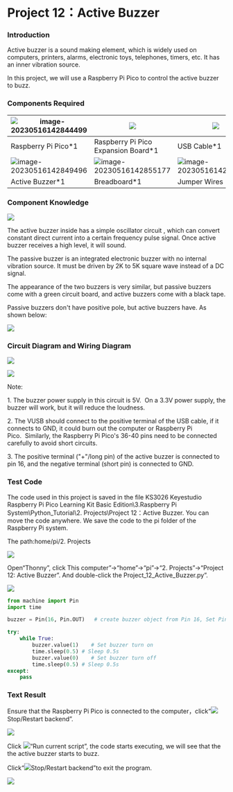 # Project 12：Active Buzzer

### **Introduction**

Active buzzer is a sound making element, which is widely used on computers, printers, alarms, electronic toys, telephones, timers, etc. It has an inner vibration source. 

In this project, we will use a Raspberry Pi Pico to control the active buzzer to buzz.

### **Components Required**

| ![image-20230516142844499](media/image-20230516142844499.png) | ![](media/bbed91c0b45fcafc7e7163bfeabf68f9.png) | ![](media/7dcbd02995be3c142b2f97df7f7c03ce.png) ||
| ------------------------------------------------------- | ------------------------------------ | ---------------------- | ---------------------- |
| Raspberry Pi Pico\*1                                    | Raspberry Pi Pico Expansion Board\*1 | USB Cable\*1 |                        |
| ![image-20230516142849496](media/image-20230516142849496.png) |![image-20230516142855177](media/image-20230516142855177.png)|![image-20230516142900554](media/image-20230516142900554.png)||
| Active Buzzer\*1                                        | Breadboard\*1                        | Jumper Wires           |            |

### **Component Knowledge**

![](media/11ec5ddc982db9928341e858aab94652.png)

The active buzzer inside has a simple oscillator circuit , which can convert constant direct current into a certain frequency pulse signal. Once active buzzer receives a high level, it will sound. 

The passive buzzer is an integrated electronic buzzer with no internal vibration source. It must be driven by 2K to 5K square wave instead of a DC signal. 

The appearance of the two buzzers is very similar, but passive buzzers come with a green circuit board, and active buzzers come with a black tape. 

Passive buzzers don't have positive pole, but active buzzers have. As shown below:

![](media/0f9825969867ac2d65bb1a19ed0ad2ab.png)

### **Circuit Diagram and Wiring Diagram**


![](media/48e73ef2d6090fe7cda58c385bad2ab2.png)

![](media/56df73f7ac711e510b30164c5759615f.png)

Note:

1\. The buzzer power supply in this circuit is 5V.  On a 3.3V power supply, the buzzer will work, but it will reduce the loudness.  

2\. The VUSB should connect to the positive terminal of the USB cable, if it connects to GND, it could burn out the computer or Raspberry Pi Pico.  Similarly, the Raspberry Pi Pico's 36-40 pins need to be connected carefully to avoid short circuits. 

3\. The positive terminal ("+"/long pin) of the active buzzer is connected to pin 16, and the negative terminal (short pin) is connected to GND.

### **Test Code**

The code used in this project is saved in the file KS3026 Keyestudio Raspberry Pi Pico Learning Kit Basic Edition\\3.Raspberry Pi System\\Python\_Tutorial\\2. Projects\\Project 12：Active Buzzer. You can move the code anywhere. We save the code to the pi folder of the Raspberry Pi system.

The path:home/pi/2. Projects

![](media/ae27830403a2f741aa9b725e5324c215.png)

Open“Thonny”, click This computer”→“home”→“pi”→“2. Projects”→“Project 12: Active Buzzer”. And double-click the Project\_12\_Active\_Buzzer.py”.

![](media/ea2bb3dcb76907238d836020d837a605.png)

```python
from machine import Pin
import time

buzzer = Pin(16, Pin.OUT)   # create buzzer object from Pin 16, Set Pin 16 to output

try:
    while True:
        buzzer.value(1)    # Set buzzer turn on
        time.sleep(0.5) # Sleep 0.5s
        buzzer.value(0)    # Set buzzer turn off
        time.sleep(0.5) # Sleep 0.5s
except:
    pass
```



### **Text Result**

Ensure that the Raspberry Pi Pico is connected to the computer，click“![](media/ec00367ea605788eab454cd176b94c7b.png)Stop/Restart backend”.

![](media/8166e15e1eeff8fe85a176be7cd6c9c2.png)

Click ![](media/bb4d9305714a178069d277b20e0934b7.png)“Run current script”, the code starts executing, we will see that the the active buzzer starts to buzz.

Click“![](media/ec00367ea605788eab454cd176b94c7b.png)Stop/Restart backend”to exit the program.

![](media/95dc4875728d03ac8c4c48b62afb48fa.png)
